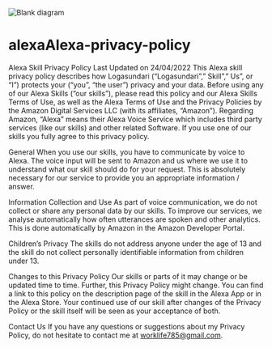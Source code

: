 ![Blank diagram](https://user-images.githubusercontent.com/53650114/165183691-c14fdb3c-cab6-4fef-b418-5ec7e94d9f19.png)



# alexaAlexa-privacy-policy


Alexa Skill Privacy Policy
Last Updated on 24/04/2022
This Alexa skill privacy policy describes how Logasundari (“Logasundari”,” Skill”,” Us”, or “I”) protects your (“you”, “the user”) privacy and your data. Before using any of our Alexa Skills (“our skills”), please read this policy and our Alexa Skills Terms of Use, as well as the Alexa Terms of Use and the Privacy Policies by the Amazon Digital Services LLC (with its affiliates, “Amazon”). Regarding Amazon, “Alexa” means their Alexa Voice Service which includes third party services (like our skills) and other related Software. If you use one of our skills you fully agree to this privacy policy.

General
When you use our skills, you have to communicate by voice to Alexa. The voice input will be sent to Amazon and us where we use it to understand what our skill should do for your request. This is absolutely necessary for our service to provide you an appropriate information / answer.

Information Collection and Use
As part of voice communication, we do not collect or share any personal data by our skills. To improve our services, we analyse automatically how often utterances are spoken and other analytics. This is done automatically by Amazon in the Amazon Developer Portal.

Children’s Privacy
The skills do not address anyone under the age of 13 and the skill do not collect personally identifiable information from children under 13.

Changes to this Privacy Policy
Our skills or parts of it may change or be updated time to time. Further, this Privacy Policy might change. You can find a link to this policy on the description page of the skill in the Alexa App or in the Alexa Store. Your continued use of our skill after changes of the Privacy Policy or the skill itself will be seen as your acceptance of both.

Contact Us
If you have any questions or suggestions about my Privacy Policy, do not hesitate to contact me at worklife785@gmail.com.
